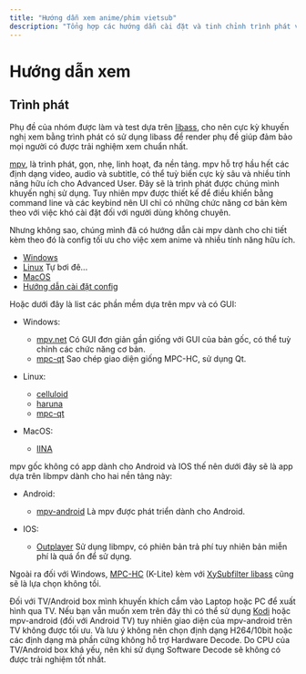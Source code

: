 ```yaml
---
title: "Hướng dẫn xem anime/phim vietsub"
description: "Tổng hợp các hướng dẫn cài đặt và tinh chỉnh trình phát video để có trải nghiệm xem anime tốt nhất với phụ đề của GSGA."
---
```

# Hướng dẫn xem

## Trình phát
Phụ đề của nhóm được làm và test dựa trên [libass](https://github.com/libass/libass), cho nên cực kỳ khuyến nghị xem bằng trình phát có sử dụng libass để render phụ đề giúp đảm bảo mọi người có được trải nghiệm xem chuẩn nhất. 

[mpv](https://mpv.io/), là trình phát, gọn, nhẹ, linh hoạt, đa nền tảng. mpv hỗ trợ hầu hết các định dạng video, audio và subtitle, có thể tuỳ biến cực kỳ sâu và nhiều tính năng hữu ích cho Advanced User. Đây sẽ là trình phát được chúng mình khuyến nghị sử dụng. Tuy nhiên mpv được thiết kế để điều khiển bằng command line và các keybind nên UI chỉ có những chức năng cơ bản kèm theo với việc khó cài đặt đối với người dùng không chuyên.

Nhưng không sao, chúng mình đã có hướng dẫn cài mpv dành cho chi tiết kèm theo đó là config tối ưu cho việc xem anime và nhiều tính năng hữu ích.
- [Windows](/guides/mpv-windows)
- [Linux]() Tự bơi đê...
- [MacOS](/guides/mpv-mac)
- [Hướng dẫn cài đặt config](/guides/mpv-config)

Hoặc dưới đây là list các phần mềm dựa trên mpv và có GUI:

- Windows:
  - [mpv.net](https://github.com/mpvnet-player/mpv.net) Có GUI đơn giản gần giống với GUI của bản gốc, có thể tuỳ chỉnh các chức năng cơ bản.
  - [mpc-qt](https://github.com/mpc-qt/mpc-qt) Sao chép giao diện giống MPC-HC, sử dụng Qt.

- Linux:
  - [celluloid](https://github.com/celluloid-player/celluloid)
  - [haruna](https://invent.kde.org/multimedia/haruna)
  - [mpc-qt](https://github.com/mpc-qt/mpc-qt)

- MacOS:
  - [IINA](https://iina.io/)

mpv gốc không có app dành cho Android và IOS thế nên dưới đây sẽ là app dựa trên libmpv dành cho hai nền tảng này:

- Android:
  - [mpv-android](https://github.com/mpv-android/mpv-android) Là mpv được phát triển dành cho Android.

- IOS:
  - [Outplayer](https://outplayer.app/) Sử dụng libmpv, có phiên bản trả phí tuy nhiên bản miễn phí là quá ổn để sử dụng.

Ngoài ra đối với Windows, [MPC-HC](https://codecguide.com/download_k-lite_codec_pack_mega.htm) (K-Lite) kèm với [XySubfilter libass](https://github.com/Masaiki/xy-VSFilter) cũng sẽ là lựa chọn không tồi.

Đối với TV/Android box mình khuyến khích cắm vào Laptop hoặc PC để xuất hình qua TV. Nếu bạn vẫn muốn xem trên đây thì có thể sử dụng [Kodi](https://kodi.tv/) hoặc mpv-android (đối với Android TV) tuy nhiên giao diện của mpv-android trên TV không được tối ưu. Và lưu ý không nên chọn định dạng H264/10bit hoặc các định dạng mà phần cứng không hỗ trợ Hardware Decode. Do CPU của TV/Android box khá yếu, nên khi sử dụng Software Decode sẽ không có được trải nghiệm tốt nhất.
